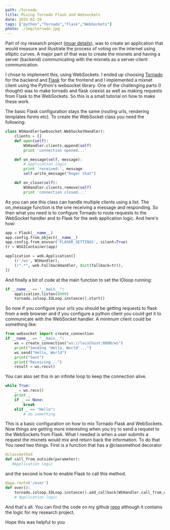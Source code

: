 ```yaml
---
path: /tornado
title: Mixing Tornado Flask and Websockets
date: 2015-02-20
tags: ["python","Tornado","Flask","WebSockets"]
photo: ./img/tornado.jpg
---
```


Part of my research project ([moar details](/2015/research)), was to create an application that would measure and illustrate the process of voting on the internet using elliptic curves. A major part of that was to create the mixnets and having a server (backend) communicating with the mixnets as a server-client communication.

I chose to implement this, using WebSockets. I ended up choosing [Tornado](http://tornadoweb.org/) for the backend and [Flask](http://flask.pocoo.org/) for the frontend and I implemented a mixnet client using the Python's websocket library. One of the challenging parts (I thought) was to make tornado and flask coexist as well as making requests from Flask to the WebSockets. So this is a small tutorial on how to make these work.

The basic Flask configuration stays the same (routing urls, rendering templates forms etc). To create the WebSocket class you need the following:

```python
class WSHandler(websocket.WebSocketHandler):
    clients = []
    def open(self):
        WSHandler.clients.append(self)
        print 'connection opened...'

    def on_message(self, message):
        # application logic
        print 'received:', message
        self.write_message("Roger that")

    def on_close(self):
        WSHandler.clients.remove(self)
        print 'connection closed...'
```

As you can see this class can handle multiple clients using a list. The on_message function is the one receiving a message and responding. So then what you need is to configure Tornado to route requests to the WebSocket handler and to Flask for the web application logic. And here's how:

```python
app = Flask(__name__)
app.config.from_object(__name__)
app.config.from_envvar('FLASKR_SETTINGS', silent=True)
tr = WSGIContainer(app)

application = web.Application([
    (r'/ws', WSHandler),
    (r".*", web.FallbackHandler, dict(fallback=tr)),
])
```

And finally a bit of code at the main function to set the IOloop running:

```python
if __name__ == "__main__":
    application.listen(8000)
    tornado.ioloop.IOLoop.instance().start()
```

So now if you configure your urls you should be getting requests to flask from a web browser and if you configure a python client you could get it to communicate with the WebSocket handler. A minimum client could be something like:

```python
from websocket import create_connection
if __name__ == "__main__":
    ws = create_connection("ws://localhost:8000/ws")
    print("Sending 'Hello, World'...")
    ws.send("Hello, World")
    print("Sent")
    print("Receiving...")
    result = ws.recv()
```

You can also set this in an infinite loop to keep the connection alive.
```python
while True:
    _ = ws.recv()
    print _
    if _ == None:
        break
    elif _ == "Hello":
        # do something
```


This is a basic configuration on how to mix Tornado Flask and WebSockets. Now things are getting more interesting when you try to send a request to the WebSockets from Flask. What I needed is when a user submits a request the mixnets would mix and return back the information. To do that You need two things. First is a function that has a @classmethod decorator

```python
@classmethod
def call_from_outside(parameter):
   #Application logic
```

and the second is how to enable Flask to call this method.

```python
@app.route('/over')
def over():
    tornado.ioloop.IOLoop.instance().add_callback(WSHandler.call_from_outside)
    # Application logic
```

And that's all. You can find the code on my github [repo](https://github.com/oorestisime/elliptic_curves) although it contains the logic for my research project.

Hope this was helpful to you
